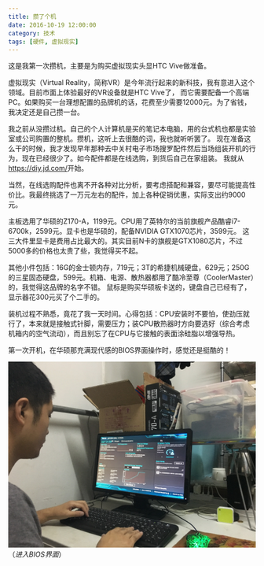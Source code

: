 ```yaml
---
title: 攒了个机
date: 2016-10-19 12:00:00
category: 技术
tags: [硬件, 虚拟现实]
---
```


这是我第一次攒机，主要是为购买虚拟现实头显HTC Vive做准备。

<!--more-->

虚拟现实（Virtual Reality，简称VR）是今年流行起来的新科技，我有意进入这个领域。目前市面上体验最好的VR设备就是HTC Vive了，
而它需要配备一个高端PC。如果购买一台理想配置的品牌机的话，花费至少需要12000元。为了省钱，我决定还是自己攒一台。

我之前从没攒过机。自己的个人计算机是买的笔记本电脑，用的台式机也都是实验室或公司购置的整机。攒机，这听上去很酷的词，我也就听听罢了。
现在准备这么干的时候，我才发现早年那种去中关村电子市场搜罗配件然后当场组装开机的行为，现在已经很少了。如今配件都是在线选购，到货后自己在家组装。
我就从<https://diy.jd.com/>开始。

当然，在线选购配件也离不开各种对比分析，要考虑搭配和兼容，要尽可能提高性价比。我最终挑选了一万元左右的配件，加上各种促销优惠，实际支出约9000元。

主板选用了华硕的Z170-A，1199元。CPU用了英特尔的当前旗舰产品酷睿i7-6700k，2599元。显卡也是华硕的，配备NVIDIA GTX1070芯片，3599元。
这三大件里显卡是费用占比最大的。其实目前N卡的旗舰是GTX1080芯片，不过5000多的价格也太贵了些，我觉得买不起。

其他小件包括：16G的金士顿内存，719元；3T的希捷机械硬盘，629元；250G的三星固态硬盘，599元。机箱、电源、散热器都用了酷冷至尊（CoolerMaster）的，我觉得这品牌的名字不错。
鼠标是购买华硕板卡送的，键盘自己已经有了，显示器花300元买了个二手的。

装机过程不熟悉，竟花了我一天时间。心得包括：CPU安装时不要怕，使劲压就行了，本来就是接触式针脚，需要压力；装CPU散热器时方向要选好（综合考虑机箱内的空气流动），而且别忘了在CPU与它接触的表面涂硅脂以增强导热。

第一次开机，在华硕那充满现代感的BIOS界面操作时，感觉还是挺酷的！

![](/images/2016-10-19-entering-bios.jpg) 
（*进入BIOS界面*）